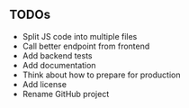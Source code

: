 ## TODOs
* Split JS code into multiple files
* Call better endpoint from frontend
* Add backend tests
* Add documentation
* Think about how to prepare for production
* Add license
* Rename GitHub project